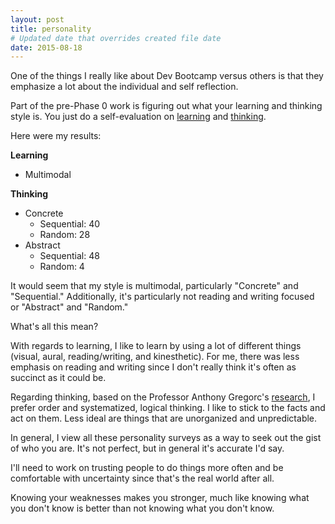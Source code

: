 ```yaml
---
layout: post
title: personality
# Updated date that overrides created file date
date: 2015-08-18
---
```


One of the things I really like about Dev Bootcamp versus others is that they emphasize a lot about the individual and self reflection.

Part of the pre-Phase 0 work is figuring out what your learning and thinking style is. You just do a self-evaluation on [learning](https://vark-learn.com/the-vark-questionnaire/?p=questionnaire) and [thinking](https://www.thelearningweb.net/personalthink.html).

Here were my results:

**Learning**

* Multimodal

**Thinking**

* Concrete
  * Sequential: 40
  * Random: 28
* Abstract
  * Sequential: 48
  * Random: 4

It would seem that my style is multimodal, particularly "Concrete" and "Sequential." Additionally, it's particularly not reading and writing focused or "Abstract" and "Random."

What's all this mean?

With regards to learning, I like to learn by using a lot of different things (visual, aural, reading/writing, and kinesthetic). For me, there was less emphasis on reading and writing since I don't really think it's often as succinct as it could be.

Regarding thinking, based on the Professor Anthony Gregorc's [research](https://web.cortland.edu/andersmd/learning/Gregorc.htm), I prefer order and systematized, logical thinking. I like to stick to the facts and act on them. Less ideal are things that are unorganized and unpredictable.

In general, I view all these personality surveys as a way to seek out the gist of who you are. It's not perfect, but in general it's accurate I'd say.

I'll need to work on trusting people to do things more often and be comfortable with uncertainty since that's the real world after all.

Knowing your weaknesses makes you stronger, much like knowing what you don't know is better than not knowing what you don't know.
